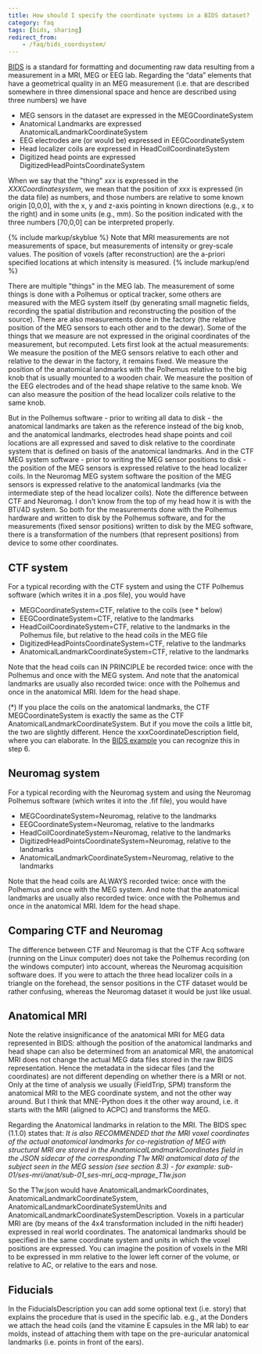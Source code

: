 ```yaml
---
title: How should I specify the coordinate systems in a BIDS dataset?
category: faq
tags: [bids, sharing]
redirect_from:
    - /faq/bids_coordsystem/
---
```


[BIDS](http://bids.neuroimaging.io) is a standard for formatting and documenting raw data resulting from a measurement in a MRI, MEG or EEG lab. Regarding the “data” elements that have a geometrical quality in an MEG measurement (i.e. that are described somewhere in three dimensional space and hence are described using three numbers) we have

- MEG sensors in the dataset are expressed in the MEGCoordinateSystem
- Anatomical Landmarks are expressed AnatomicalLandmarkCoordinateSystem
- EEG electrodes are (or would be) expressed in EEGCoordinateSystem
- Head localizer coils are expressed in HeadCoilCoordinateSystem
- Digitized head points are expressed DigitizedHeadPointsCoordinateSystem

When we say that the "thing" _xxx_ is expressed in the _XXXCoordinatesystem_, we mean that the position of _xxx_ is expressed (in the data file) as numbers, and those numbers are relative to some known origin [0,0,0], with the x, y and z-axis pointing in known directions (e.g., x to the right) and in some units (e.g., mm). So the position indicated with the three numbers [70,0,0] can be interpreted properly.

{% include markup/skyblue %}
Note that MRI measurements are not measurements of space, but measurements of intensity or grey-scale values. The position of voxels (after reconstruction) are the a-priori specified locations at which intensity is measured.
{% include markup/end %}

There are multiple "things" in the MEG lab. The measurement of some things is done with a Polhemus or optical tracker, some others are measured with the MEG system itself (by generating small magnetic fields, recording the spatial distribution and reconstructing the position of the source). There are also measurements done in the factory (the relative position of the MEG sensors to each other and to the dewar). Some of the things that we measure are not expressed in the original coordinates of the measurement, but recomputed. Lets first look at the actual measurements: We measure the position of the MEG sensors relative to each other and relative to the dewar in the factory, it remains fixed. We measure the position of the anatomical landmarks with the Polhemus relative to the big knob that is usually mounted to a wooden chair. We measure the position of the EEG electrodes and of the head shape relative to the same knob. We can also measure the position of the head localizer coils relative to the same knob.

But in the Polhemus software - prior to writing all data to disk - the anatomical landmarks are taken as the reference instead of the big knob, and the anatomical landmarks, electrodes head shape points and coil locations are all expressed and saved to disk relative to the coordinate system that is defined on basis of the anatomical landmarks. And in the CTF MEG system software - prior to writing the MEG sensor positions to disk - the position of the MEG sensors is expressed relative to the head localizer coils. In the Neuromag MEG system software the position of the MEG sensors is expressed relative to the anatomical landmarks (via the intermediate step of the head localizer coils). Note the difference between CTF and Neuromag. I don't know from the top of my head how it is with the BTi/4D system. So both for the measurements done with the Polhemus hardware and written to disk by the Polhemus software, and for the measurements (fixed sensor positions) written to disk by the MEG software, there is a transformation of the numbers (that represent positions) from device to some other coordinates.

## CTF system

For a typical recording with the CTF system and using the CTF Polhemus software (which writes it in a .pos file), you would have

- MEGCoordinateSystem=CTF, relative to the coils (see \* below)
- EEGCoordinateSystem=CTF, relative to the landmarks
- HeadCoilCoordinateSystem=CTF, relative to the landmarks in the Polhemus file, but relative to the head coils in the MEG file
- DigitizedHeadPointsCoordinateSystem=CTF, relative to the landmarks
- AnatomicalLandmarkCoordinateSystem=CTF, relative to the landmarks

Note that the head coils can IN PRINCIPLE be recorded twice: once with the Polhemus and once with the MEG system. And note that the anatomical landmarks are usually also recorded twice: once with the Polhemus and once in the anatomical MRI. Idem for the head shape.

(\*) If you place the coils on the anatomical landmarks, the CTF MEGCoordinateSystem is exactly the same as the CTF AnatomicalLandmarkCoordinateSystem. But if you move the coils a little bit, the two are slightly different. Hence the xxxCoordinateDescription field, where you can elaborate. In the [BIDS example](/example/other/bids_mous) you can recognize this in step 6.

## Neuromag system

For a typical recording with the Neuromag system and using the Neuromag Polhemus software (which writes it into the .fif file), you would have

- MEGCoordinateSystem=Neuromag, relative to the landmarks
- EEGCoordinateSystem=Neuromag, relative to the landmarks
- HeadCoilCoordinateSystem=Neuromag, relative to the landmarks
- DigitizedHeadPointsCoordinateSystem=Neuromag, relative to the landmarks
- AnatomicalLandmarkCoordinateSystem=Neuromag, relative to the landmarks

Note that the head coils are ALWAYS recorded twice: once with the Polhemus and once with the MEG system. And note that the anatomical landmarks are usually also recorded twice: once with the Polhemus and once in the anatomical MRI. Idem for the head shape.

## Comparing CTF and Neuromag

The difference between CTF and Neuromag is that the CTF Acq software (running on the Linux computer) does not take the Polhemus recording (on the windows computer) into account, whereas the Neuromag acquisition software does. If you were to attach the three head localizer coils in a triangle on the forehead, the sensor positions in the CTF dataset would be rather confusing, whereas the Neuromag dataset it would be just like usual.

## Anatomical MRI

Note the relative insignificance of the anatomical MRI for MEG data represented in BIDS: although the position of the anatomical landmarks and head shape can also be determined from an anatomical MRI, the anatomical MRI does not change the actual MEG data files stored in the raw BIDS representation. Hence the metadata in the sidecar files (and the coordinates) are not different depending on whether there is a MRI or not. Only at the time of analysis we usually (FieldTrip, SPM) transform the anatomical MRI to the MEG coordinate system, and not the other way around. But I think that MNE-Python does it the other way around, i.e. it starts with the MRI (aligned to ACPC) and transforms the MEG.

Regarding the Anatomical landmarks in relation to the MRI. The BIDS spec (1.1.0) states that: _It is also RECOMMENDED that the MRI voxel coordinates of the actual anatomical landmarks for co-registration of MEG with structural MRI are stored in the AnatomicalLandmarkCoordinates field in the JSON sidecar of the corresponding T1w MRI anatomical data of the subject seen in the MEG session (see section 8.3) - for example: sub-01/ses-mri/anat/sub-01_ses-mri_acq-mprage_T1w.json_

So the T1w.json would have AnatomicalLandmarkCoordinates, AnatomicalLandmarkCoordinateSystem, AnatomicalLandmarkCoordinateSystemUnits and AnatomicalLandmarkCoordinateSystemDescription. Voxels in a particular MRI are (by means of the 4x4 transformation included in the nifti header) expressed in real world coordinates. The anatomical landmarks should be specified in the same coordinate system and units in which the voxel positions are expressed. You can imagine the position of voxels in the MRI to be expressed in mm relative to the lower left corner of the volume, or relative to AC, or relative to the ears and nose.

## Fiducials

In the FiducialsDescription you can add some optional text (i.e. story) that explains the procedure that is used in the specific lab. e.g., at the Donders we attach the head coils (and the vitamine E capsules in the MR lab) to ear molds, instead of attaching them with tape on the pre-auricular anatomical landmarks (i.e. points in front of the ears).
